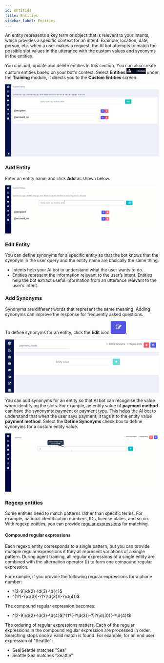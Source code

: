 ```yaml
---
id: entities
title: Entities
sidebar_label: Entities
---
```


An entity represents a key term or object that is relevant to your intents, which provides a specific context for an intent. Example, location, date, person, etc. when a user makes a request, the AI bot attempts to match the possible slot values in the utterance with the custom values and synonyms in the entities.

You can add, update and delete entities in this section. You can also create custom entities based on your bot's context. Select **Entities** <img src="assets\CA_027.png" style="zoom:50%;" /> under the **Training** module, it directs you to the **Custom Entities** screen.

![](assets\CA_026.png)

### Add Entity

Enter an entity name and click **Add** as shown below.

![](assets\cw_015.gif)

### Edit Entity

You can define synonyms for a specific entity so that the bot knows that the synonym in the user query and the entity name are basically the same thing.

- Intents help your AI bot to understand what the user wants to do.
- Entities represent the information relevant to the user’s intent. Entities help the bot extract useful information from an utterance relevant to the user’s intent.

### Add Synonyms

Synonyms are different words that represent the same meaning. Adding synonyms can improve the response for frequently asked questions.

To define synonyms for an entity, click the **Edit** icon ![](assets\CA_029.png). 

![](assets\CA_028.png)

You can add synonyms for an entity so that AI bot can recognise the value when identifying the slots. For example, an entity value of **payment method** can have the synonyms: payment or payment type. This helps the AI bot to understand that when the user says payment, it tags it to the entity value **payment method**. Select the **Define Synonyms** check box to define synonyms for a custom entity value. 

![](assets\cw_016.gif)


### Regexp entities

Some entities need to match patterns rather than specific terms. For example, national identification numbers, IDs, license plates, and so on. With regexp entities, you can provide [regular expressions](https://github.com/google/re2/wiki/Syntax) for matching.


#### Compound regular expressions
Each regexp entity corresponds to a single pattern, but you can provide multiple regular expressions if they all represent variations of a single pattern. During agent training, all regular expressions of a single entity are combined with the alternation operator (|) to form one compound regular expression.

For example, if you provide the following regular expressions for a phone number:

- ^[2-9]\d{2}-\d{3}-\d{4}$
- ^(1?(-?\d{3})-?)?(\d{3})(-?\d{4})$

The compound regular expression becomes:

-  ^[2-9]\d{2}-\d{3}-\d{4}$|^(1?(-?\d{3})-?)?(\d{3})(-?\d{4})$

The ordering of regular expressions matters. Each of the regular expressions in the compound regular expression are processed in order. Searching stops once a valid match is found. For example, for an end user expression of "Seattle":

-  Sea|Seattle matches "Sea"
-  Seattle|Sea matches "Seattle"
